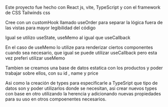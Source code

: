 Este proyecto fue hecho con React js, vite, TypeScript y con el framework de CSS Tailwinds css

Cree con un customHook llamado useOrder para separar la lógica fuera de las vistas para mayor legibilidad del código

Igual se utilizo useState, useMemo al igual que useCallback

En el caso de useMemo lo utilize para renderizar ciertos componentes cuando sea necesario, que igual se puede utilizar useCallback pero esta vez preferi utilizar useMemo

Tambien se creamos una base de datos estatica con los productos y poder trabajar sobre ellos, con su id , name y price

Asi como la creación de types para especificarle a TypeSript que tipo de datos son y poder utilizarlos donde se necesitan, asi crear nuevos types con base en otro utilizando la herencia y adicionando nuevas propiedades para su uso en otros compoenentes necesarios.
